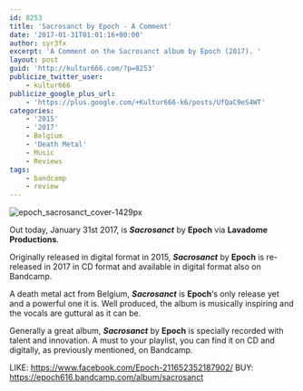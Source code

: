 ```yaml
---
id: 8253
title: 'Sacrosanct by Epoch - A Comment'
date: '2017-01-31T01:01:16+00:00'
author: syr3fx
excerpt: 'A Comment on the Sacrosanct album by Epoch (2017). '
layout: post
guid: 'http://kultur666.com/?p=8253'
publicize_twitter_user:
    - kultur666
publicize_google_plus_url:
    - 'https://plus.google.com/+Kultur666-k6/posts/UfQaC9eS4WT'
categories:
    - '2015'
    - '2017'
    - Belgium
    - 'Death Metal'
    - Music
    - Reviews
tags:
    - bandcamp
    - review
---
```


![epoch_sacrosanct_cover-1429px](http://localhost:8080/wp-content/uploads/2017/01/epoch_sacrosanct_cover-1429px.jpg?w=680)

Out today, January 31st 2017, is ***Sacrosanct*** by **Epoch** via **Lavadome Productions**.

Originally released in digital format in 2015, ***Sacrosanct*** by **Epoch** is re-released in 2017 in CD format and available in digital format also on Bandcamp.

A death metal act from Belgium, ***Sacrosanct*** is **Epoch**‘s only release yet and a powerful one it is. Well produced, the album is musically inspiring and the vocals are guttural as it can be.

Generally a great album, ***Sacrosanct*** by **Epoch** is specially recorded with talent and innovation. A must to your playlist, you can find it on CD and digitally, as previously mentioned, on Bandcamp.

LIKE: <https://www.facebook.com/Epoch-211652352187902/>
BUY: <https://epoch616.bandcamp.com/album/sacrosanct>